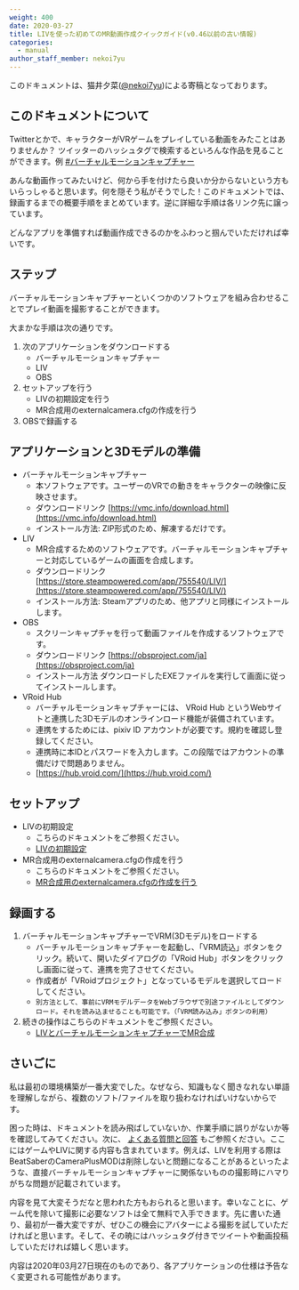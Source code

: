 ```yaml
---
weight: 400
date: 2020-03-27
title: LIVを使った初めてのMR動画作成クイックガイド(v0.46以前の古い情報)
categories:
  - manual
author_staff_member: nekoi7yu
---
```


このドキュメントは、猫井夕菜([@nekoi7yu](https://twitter.com/nekoi7yu))による寄稿となっております。

## このドキュメントについて

Twitterとかで、キャラクターがVRゲームをプレイしている動画をみたことはありませんか？
ツイッターのハッシュタグで検索するといろんな作品を見ることができます。例 [#バーチャルモーションキャプチャー](https://twitter.com/search?q=%23%E3%83%90%E3%83%BC%E3%83%81%E3%83%A3%E3%83%AB%E3%83%A2%E3%83%BC%E3%82%B7%E3%83%A7%E3%83%B3%E3%82%AD%E3%83%A3%E3%83%97%E3%83%81%E3%83%A3%E3%83%BC)

あんな動画作ってみたいけど、何から手を付けたら良いか分からないという方もいらっしゃると思います。何を隠そう私がそうでした！このドキュメントでは、録画するまでの概要手順をまとめています。逆に詳細な手順は各リンク先に譲っています。

どんなアプリを準備すれば動画作成できるのかをふわっと掴んでいただければ幸いです。


## ステップ

バーチャルモーションキャプチャーといくつかのソフトウェアを組み合わせることでプレイ動画を撮影することができます。

大まかな手順は次の通りです。

1. 次のアプリケーションをダウンロードする
   * バーチャルモーションキャプチャー
   * LIV
   * OBS
1. セットアップを行う
   * LIVの初期設定を行う
   * MR合成用のexternalcamera.cfgの作成を行う
1. OBSで録画する

## アプリケーションと3Dモデルの準備

* バーチャルモーションキャプチャー
  * 本ソフトウェアです。ユーザーのVRでの動きをキャラクターの映像に反映させます。
  * ダウンロードリンク
[https://vmc.info/download.html](https://vmc.info/download.html)
  * インストール方法:
ZIP形式のため、解凍するだけです。
* LIV
  * MR合成するためのソフトウェアです。バーチャルモーションキャプチャーと対応しているゲームの画面を合成します。
  * ダウンロードリンク
[https://store.steampowered.com/app/755540/LIV/](https://store.steampowered.com/app/755540/LIV/)
  * インストール方法:
Steamアプリのため、他アプリと同様にインストールします。
* OBS
  * スクリーンキャプチャを行って動画ファイルを作成するソフトウェアです。
  * ダウンロードリンク
[https://obsproject.com/ja](https://obsproject.com/ja)
  * インストール方法
ダウンロードしたEXEファイルを実行して画面に従ってインストールします。
* VRoid Hub
  * バーチャルモーションキャプチャーには、 VRoid Hub というWebサイトと連携した3Dモデルのオンラインロード機能が装備されています。
  * 連携をするためには、pixiv ID アカウントが必要です。規約を確認し登録してください。
  * 連携時に本IDとパスワードを入力します。この段階ではアカウントの準備だけで問題ありません。
  * [https://hub.vroid.com/](https://hub.vroid.com/)

## セットアップ

* LIVの初期設定
  * こちらのドキュメントをご参照ください。
  *  [LIVの初期設定](https://vmc.info/manual/LIV%E3%81%AE%E5%88%9D%E6%9C%9F%E8%A8%AD%E5%AE%9A.html)
* MR合成用のexternalcamera.cfgの作成を行う
  * こちらのドキュメントをご参照ください。
  * [MR合成用のexternalcamera.cfgの作成を行う](https://vmc.info/manual/MR%E5%90%88%E6%88%90%E7%94%A8%E3%81%AEexternalcamera.cfg%E3%81%AE%E4%BD%9C%E6%88%90.html)
  

## 録画する

1. バーチャルモーションキャプチャーでVRM(3Dモデル)をロードする
    * バーチャルモーションキャプチャーを起動し、「VRM読込」ボタンをクリック。続いて、開いたダイアログの「VRoid Hub」ボタンをクリックし画面に従って、連携を完了させてください。
    * 作成者が「VRoidプロジェクト」となっているモデルを選択してロードしてください。
    * ```別方法として、事前にVRMモデルデータをWebブラウザで別途ファイルとしてダウンロード。それを読み込ませることも可能です。（「VRM読み込み」ボタンの利用）```
1. 続きの操作はこちらのドキュメントをご参照ください。
    * [LIVとバーチャルモーションキャプチャーでMR合成](https://vmc.info/manual/LIV%E3%81%A8%E3%83%90%E3%83%BC%E3%83%81%E3%83%A3%E3%83%AB%E3%83%A2%E3%83%BC%E3%82%B7%E3%83%A7%E3%83%B3%E3%82%AD%E3%83%A3%E3%83%97%E3%83%81%E3%83%A3%E3%83%BC%E3%81%A7MR%E5%90%88%E6%88%90.html)


## さいごに

私は最初の環境構築が一番大変でした。なぜなら、知識もなく聞きなれない単語を理解しながら、複数のソフト/ファイルを取り扱わなければいけないからです。

困った時は、ドキュメントを読み飛ばしていないか、作業手順に誤りがないか等を確認してみてください。次に、 [よくある質問と回答](https://github.com/sh-akira/VirtualMotionCapture/wiki/%E3%82%88%E3%81%8F%E3%81%82%E3%82%8B%E8%B3%AA%E5%95%8F%E3%81%A8%E5%9B%9E%E7%AD%94) もご参照ください。ここにはゲームやLIVに関する内容も含まれています。例えば、LIVを利用する際はBeatSaberのCameraPlusMODは削除しないと問題になることがあるといったような、直接バーチャルモーションキャプチャーに関係ないものの撮影時にハマりがちな問題が記載されています。

内容を見て大変そうだなと思われた方もおられると思います。幸いなことに、ゲーム代を除いて撮影に必要なソフトは全て無料で入手できます。先に書いた通り、最初が一番大変ですが、ぜひこの機会にアバターによる撮影を試していただければと思います。そして、その暁にはハッシュタグ付きでツイートや動画投稿していただければ嬉しく思います。

内容は2020年03月27日現在のものであり、各アプリケーションの仕様は予告なく変更される可能性があります。

